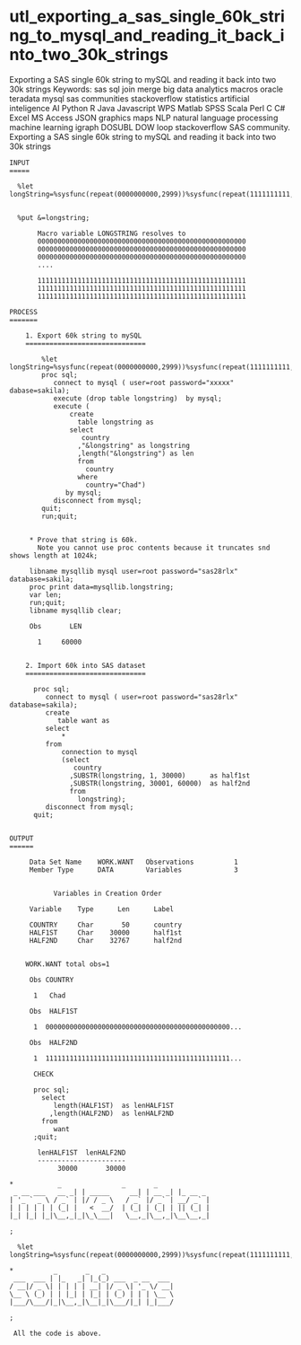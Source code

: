 # utl_exporting_a_sas_single_60k_string_to_mysql_and_reading_it_back_into_two_30k_strings
Exporting a SAS single 60k string to mySQL and reading it back into two 30k strings Keywords: sas sql join merge big data analytics macros oracle teradata mysql sas communities stackoverflow statistics artificial inteligence AI Python R Java Javascript WPS Matlab SPSS Scala Perl C C# Excel MS Access JSON graphics maps NLP natural language processing machine learning igraph DOSUBL DOW loop stackoverflow SAS community.
    Exporting a SAS single 60k string to mySQL and reading it back into two 30k strings

    INPUT
    =====

      %let longString=%sysfunc(repeat(0000000000,2999))%sysfunc(repeat(1111111111,2999));


      %put &=longstring;

           Macro variable LONGSTRING resolves to
           0000000000000000000000000000000000000000000000000000
           0000000000000000000000000000000000000000000000000000
           0000000000000000000000000000000000000000000000000000
           ....

           1111111111111111111111111111111111111111111111111111
           1111111111111111111111111111111111111111111111111111
           1111111111111111111111111111111111111111111111111111

    PROCESS
    =======

        1. Export 60k string to mySQL
        ==============================

            %let longString=%sysfunc(repeat(0000000000,2999))%sysfunc(repeat(1111111111,2999));
            proc sql;
               connect to mysql ( user=root password="xxxxx" dabase=sakila);
               execute (drop table longstring)  by mysql;
               execute (
                   create
                     table longstring as
                   select
                      country
                     ,"&longstring" as longstring
                     ,length("&longstring") as len
                     from
                       country
                     where
                       country="Chad")
                  by mysql;
               disconnect from mysql;
            quit;
            run;quit;


         * Prove that string is 60k.
           Note you cannot use proc contents because it truncates snd shows length at 1024k;

         libname mysqllib mysql user=root password="sas28rlx" database=sakila;
         proc print data=mysqllib.longstring;
         var len;
         run;quit;
         libname mysqllib clear;

         Obs       LEN

           1     60000


        2. Import 60k into SAS dataset
        ==============================

          proc sql;
             connect to mysql ( user=root password="sas28rlx" database=sakila);
             create
                table want as
             select
                 *
             from
                 connection to mysql
                 (select
                    country
                   ,SUBSTR(longstring, 1, 30000)      as half1st
                   ,SUBSTR(longstring, 30001, 60000)  as half2nd
                   from
                     longstring);
             disconnect from mysql;
          quit;


    OUTPUT
    ======

         Data Set Name    WORK.WANT   Observations          1
         Member Type      DATA        Variables             3


               Variables in Creation Order

         Variable    Type      Len      Label

         COUNTRY     Char       50      country
         HALF1ST     Char    30000      half1st
         HALF2ND     Char    32767      half2nd


        WORK.WANT total obs=1

         Obs COUNTRY

          1   Chad

         Obs  HALF1ST

          1  0000000000000000000000000000000000000000000000...

         Obs  HALF2ND

          1  1111111111111111111111111111111111111111111111...

          CHECK

          proc sql;
            select
               length(HALF1ST)  as lenHALF1ST
              ,length(HALF2ND)  as lenHALF2ND
            from
               want
          ;quit;

           lenHALF1ST  lenHALF2ND
           ----------------------
                30000       30000

    *           _               _       _
     _ __ ___   __ _| | _____     __| | __ _| |_ __ _
    | '_ ` _ \ / _` | |/ / _ \   / _` |/ _` | __/ _` |
    | | | | | | (_| |   <  __/  | (_| | (_| | || (_| |
    |_| |_| |_|\__,_|_|\_\___|   \__,_|\__,_|\__\__,_|

    ;

      %let longString=%sysfunc(repeat(0000000000,2999))%sysfunc(repeat(1111111111,2999));

    *          _       _   _
     ___  ___ | |_   _| |_(_) ___  _ __  ___
    / __|/ _ \| | | | | __| |/ _ \| '_ \/ __|
    \__ \ (_) | | |_| | |_| | (_) | | | \__ \
    |___/\___/|_|\__,_|\__|_|\___/|_| |_|___/

    ;

     All the code is above.


